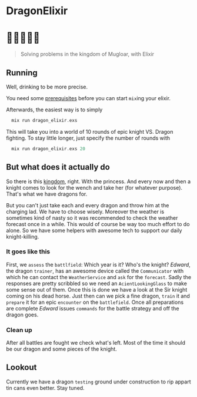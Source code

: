 # DragonElixir

# 👸🏰🤺🔥🐉
> Solving problems in the kingdom of Mugloar, with Elixir

## Running

Well, drinking to be more precise.

You need some [prerequisites](https://elixir-lang.org/install.html) before you can start `mix`ing your elixir.

Afterwards, the easiest way is to simply

```elixir
  mix run dragon_elixir.exs
```
This will take you into a world of 10 rounds of epic knight VS. Dragon fighting.
To stay little longer, just specify the number of rounds with

```elixir
  mix run dragon_elixir.exs 20
```

## But what does it actually do

So there is this [kingdom](http://www.dragonsofmugloar.com/), right. With the princess. And every now and then a knight comes to look for the wench and take her (for whatever purpose). That's what we have dragons for.

But you can't just take each and every dragon and throw him at the charging lad. We have to choose wisely. Moreover the weather is sometimes kind of nasty so it was recommended to check the weather forecast once in a while. This would of course be way too much effort to do alone. So we have some helpers with awesome tech to support our daily knight-killing.

### It goes like this

First, we `assess` the `battlfield`: Which year is it? Who's the knight? _Edward_, the dragon `trainer`, has an awesome device called the `Communicator` with which he can contact the `WeatherService` and `ask` for the `forecast`. Sadly the responses are pretty scribbled so we need an `AcientLookingGlass` to make some sense out of them.
Once this is done we have a look at the Sir knight coming on his dead horse. Just then can we pick a fine dragon, `train` it and `prepare` it for an epic `encounter` on the `battlefield`. Once all preparations are complete _Edward_ issues `commands` for the battle strategy and off the dragon goes.

### Clean up

After all battles are fought we check what's left. Most of the time it should be our dragon and some pieces of the knight.

## Lookout

Currently we have a dragon `testing` ground under construction to rip appart tin cans even better. Stay tuned.
